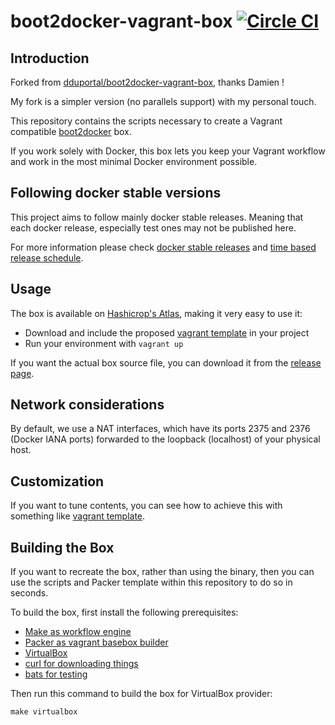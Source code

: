 # boot2docker-vagrant-box [![Circle CI](https://circleci.com/gh/AlbanMontaigu/docker-compose.svg?style=shield)](https://circleci.com/gh/AlbanMontaigu/boot2docker-vagrant-box)

## Introduction

Forked from [dduportal/boot2docker-vagrant-box](https://github.com/dduportal/boot2docker-vagrant-box), thanks Damien !

My fork is a simpler version (no parallels support) with my personal touch.

This repository contains the scripts necessary to create a Vagrant compatible [boot2docker](https://github.com/boot2docker/boot2docker) box.

If you work solely with Docker, this box lets you keep your Vagrant workflow and work in the most minimal Docker environment possible.

## Following docker stable versions

This project aims to follow mainly docker stable releases. Meaning that each docker release, especially test ones may not be published here.

For more information please check [docker stable releases](https://download.docker.com/linux/static/stable/x86_64/) and [time based release schedule](https://docs.docker.com/engine/installation/#time-based-release-schedule).

## Usage

The box is available on [Hashicrop's Atlas](https://atlas.hashicorp.com/AlbanMontaigu/boxes/boot2docker), making it very easy to use it:
* Download and include the proposed [vagrant template](https://github.com/AlbanMontaigu/boot2docker-vagrant-template) in your project
* Run your environment with  ```vagrant up```

If you want the actual box source file, you can download it from the [release page](https://github.com/AlbanMontaigu/boot2docker-vagrant-box/releases).

## Network considerations

By default, we use a NAT interfaces, which have its ports 2375 and 2376 (Docker IANA ports) forwarded to the loopback (localhost) of your physical host.

## Customization

If you want to tune contents, you can see how to achieve this with something like [vagrant template](https://github.com/AlbanMontaigu/boot2docker-vagrant-template).

## Building the Box

If you want to recreate the box, rather than using the binary, then you can use the scripts and Packer template within this repository to do so in seconds.

To build the box, first install the following prerequisites:

  * [Make as workflow engine](http://www.gnu.org/software/make/)
  * [Packer as vagrant basebox builder](http://www.packer.io)
  * [VirtualBox](http://www.virtualbox.org)
  * [curl for downloading things](http://curl.haxx.se)
  * [bats for testing](https://github.com/sstephenson/bats)

Then run this command to build the box for VirtualBox provider:

```
make virtualbox
```

